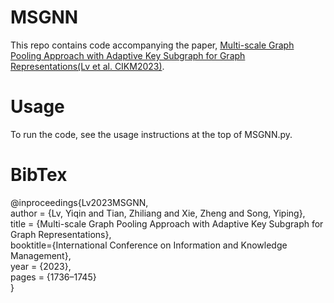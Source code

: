 # MSGNN
This repo contains code accompanying the paper, [Multi-scale Graph Pooling Approach with Adaptive Key Subgraph for Graph Representations(Lv et al. CIKM2023)](https://dl.acm.org/doi/10.1145/3583780.3614981).
# Usage
To run the code, see the usage instructions at the top of MSGNN.py.
# BibTex
@inproceedings{Lv2023MSGNN,\
author = {Lv, Yiqin and Tian, Zhiliang and Xie, Zheng and Song, Yiping},\
title = {Multi-scale Graph Pooling Approach with Adaptive Key Subgraph for Graph Representations},\
booktitle={International Conference on Information and Knowledge Management},\
year = {2023},\
pages = {1736–1745}\
}

